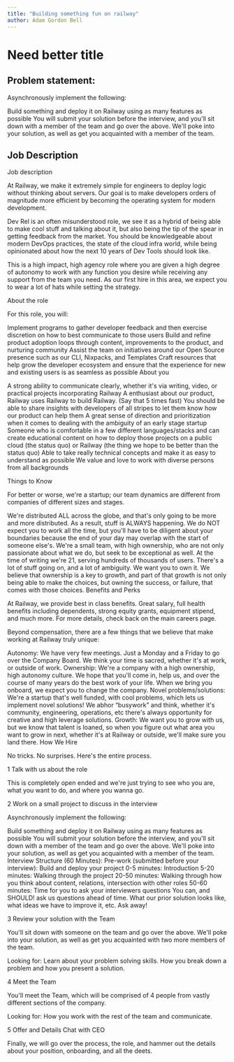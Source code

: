 ```yaml
---
title: "Building something fun on railway"
author: Adam Gordon Bell
---
```


# Need better title

## Problem statement:

Asynchronously implement the following:

Build something and deploy it on Railway using as many features as possible
You will submit your solution before the interview, and you'll sit down with a member of the team and go over the above. We'll poke into your solution, as well as get you acquainted with a member of the team.

## Job Description

Job description

At Railway, we make it extremely simple for engineers to deploy logic without thinking about servers. Our goal is to make developers orders of magnitude more efficient by becoming the operating system for modern development.

Dev Rel is an often misunderstood role, we see it as a hybrid of being able to make cool stuff and talking about it, but also being the tip of the spear in getting feedback from the market. You should be knowledgeable about modern DevOps practices, the state of the cloud infra world, while being opinionated about how the next 10 years of Dev Tools should look like.

This is a high impact, high agency role where you are given a high degree of autonomy to work with any function you desire while receiving any support from the team you need. As our first hire in this area, we expect you to wear a lot of hats while setting the strategy.

About the role

For this role, you will:

Implement programs to gather developer feedback and then exercise discretion on how to best communicate to those users
Build and refine product adoption loops through content, improvements to the product, and nurturing community
Assist the team on initiatives around our Open Source presence such as our CLI, Nixpacks, and Templates
Craft resources that help grow the developer ecosystem and ensure that the experience for new and existing users is as seamless as possible
About you

A strong ability to communicate clearly, whether it's via writing, video, or practical projects incorporating Railway
A enthusiast about our product, Railway uses Railway to build Railway. (Say that 5 times fast) You should be able to share insights with developers of all stripes to let them know how our product can help them
A great sense of direction and prioritization when it comes to dealing with the ambiguity of an early stage startup
Someone who is comfortable in a few different languages/stacks and can create educational content on how to deploy those projects on a public cloud (the status quo) or Railway (the thing we hope to be better than the status quo)
Able to take really technical concepts and make it as easy to understand as possible
We value and love to work with diverse persons from all backgrounds

Things to Know

For better or worse, we're a startup; our team dynamics are different from companies of different sizes and stages.

We're distributed ALL across the globe, and that's only going to be more and more distributed. As a result, stuff is ALWAYS happening.
We do NOT expect you to work all the time, but you'll have to be diligent about your boundaries because the end of your day may overlap with the start of someone else's.
We're a small team, with high ownership, who are not only passionate about what we do, but seek to be exceptional as well. At the time of writing we're 21, serving hundreds of thousands of users. There's a lot of stuff going on, and a lot of ambiguity.
We want you to own it. We believe that ownership is a key to growth, and part of that growth is not only being able to make the choices, but owning the success, or failure, that comes with those choices.
Benefits and Perks

At Railway, we provide best in class benefits. Great salary, full health benefits including dependents, strong equity grants, equipment stipend, and much more. For more details, check back on the main careers page.

Beyond compensation, there are a few things that we believe that make working at Railway truly unique:

Autonomy: We have very few meetings. Just a Monday and a Friday to go over the Company Board. We think your time is sacred, whether it's at work, or outside of work.
Ownership: We're a company with a high ownership, high autonomy culture. We hope that you'll come in, help us, and over the course of many years do the best work of your life. When we bring you onboard, we expect you to change the company.
Novel problems/solutions: We're a startup that's well funded, with cool problems, which lets us implement novel solutions! We abhor “busywork” and think, whether it's community, engineering, operations, etc there's always opportunity for creative and high leverage solutions.
Growth: We want you to grow with us, but we know that talent is loaned, so when you figure out what area you want to grow in next, whether it's at Railway or outside, we'll make sure you land there.
How We Hire

No tricks. No surprises. Here's the entire process.

1
Talk with us about the role

This is completely open ended and we're just trying to see who you are, what you want to do, and where you wanna go.

2
Work on a small project to discuss in the interview

Asynchronously implement the following:

Build something and deploy it on Railway using as many features as possible
You will submit your solution before the interview, and you'll sit down with a member of the team and go over the above. We'll poke into your solution, as well as get you acquainted with a member of the team.
Interview Structure (60 Minutes):
Pre-work (submitted before your interview): Build and deploy your project
0-5 minutes: Introduction
5-20 minutes: Walking through the project
20-50 minutes: Walking through how you think about content, relations, intersection with other roles
50-60 minutes: Time for you to ask your interviewers questions
You can, and SHOULD! ask us questions ahead of time. What our prior solution looks like, what ideas we have to improve it, etc. Ask away!

3
Review your solution with the Team

You'll sit down with someone on the team and go over the above. We'll poke into your solution, as well as get you acquainted with two more members of the team.

Looking for: Learn about your problem solving skills. How you break down a problem and how you present a solution.

4
Meet the Team

You'll meet the Team, which will be comprised of 4 people from vastly different sections of the company.

Looking for: How you work with the rest of the team and communicate.

5
Offer and Details Chat with CEO

Finally, we will go over the process, the role, and hammer out the details about your position, onboarding, and all the deets.
